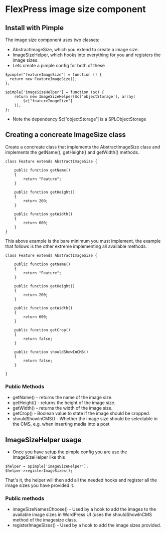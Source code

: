 # FlexPress image size component

## Install with Pimple
The image size component uses two classes:
- AbstractImageSize, which you extend to create a image size.
- ImageSizeHelper, which hooks into everything for you and registers the image sizes.
- Lets create a pimple config for both of these

```
$pimple["featureImageSize"] = function () {
  return new FeatureImageSize();
};

$pimple['imageSizeHelper'] = function ($c) {
    return new ImageSizeHelper($c['objectStorage'], array(
        $c["featureImageSize"]
    ));
};
```
- Note the dependency $c['objectStorage']  is a SPLObjectStorage

## Creating a concreate ImageSize class
Create a concreate class that implements the AbstractImageSize class and implements the getName(), getHeight() and getWidth() methods.

```
class Feature extends AbstractImageSize {

    public function getName()
    {
        return "Feature";
    }

    public function getHeight()
    {
        return 200;
    }

    public function getWidth()
    {
        return 600;
    }
}
```
This above example is the bare minimum you must implement, the example that follows is the other extreme implementing all available methods.
```
class Feature extends AbstractImageSize {

    public function getName()
    {
        return "Feature";
    }

    public function getHeight()
    {
        return 200;
    }

    public function getWidth()
    {
        return 600;
    }
    
    public function getCrop()
    {
        return false;
    }
    
    public function shouldShowInCMS()
    {
        return false;
    }
    
}
```

### Public Methods
- getName() - returns the name of the image size.
- getHeight() - returns the height of the image size.
- getWidth() - returns the width of the image size.
- getCrop() - Boolean value to state if the image should be cropped.
- shouldShowInCMS() - Whether the image size should be selectable in the CMS, e.g. when inserting media into a post

## ImageSizeHelper usage

- Once you have setup the pimple config you are use the ImageSizeHelper like this
```
$helper = $pimple['imageSizeHelper'];
$helper->registerImageSizes();

```
That's it, the helper will then add all the needed hooks and register all the image sizes you have provided it.

### Public methods
- imageSizeNamesChoose() - Used by a hook to add the images to the available image sizes in WordPress UI (uses the shouldShowInCMS method of the imagesize class.
- registerImageSizes() - Used by a hook to add the image sizes provided.
